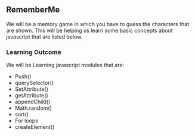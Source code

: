 ## RememberMe
We will be a memory game in which you have to guess the characters that are shown. This will be helping us learn some basic concepts about javascript that are listed below.

### Learning Outcome
We will be Learning javascript modules that are:

* Push()
* querySelector()
* SetAttribute()
* getAttribute()
* appendChild()
* Math.random()
* sort()
* For loops
* createElement()
